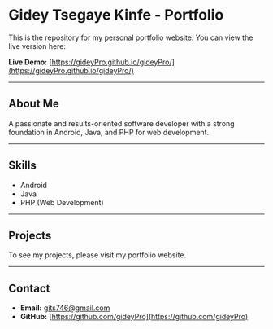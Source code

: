 # Gidey Tsegaye Kinfe - Portfolio

This is the repository for my personal portfolio website. You can view the live version here:

**Live Demo:** [https://gideyPro.github.io/gideyPro/](https://gideyPro.github.io/gideyPro/)

---

## About Me

A passionate and results-oriented software developer with a strong foundation in Android, Java, and PHP for web development.

---

## Skills

*   Android
*   Java
*   PHP (Web Development)

---

## Projects

To see my projects, please visit my portfolio website.

---

## Contact

*   **Email:** [gits746@gmail.com](mailto:gits746@gmail.com)
*   **GitHub:** [https://github.com/gideyPro](https://github.com/gideyPro)